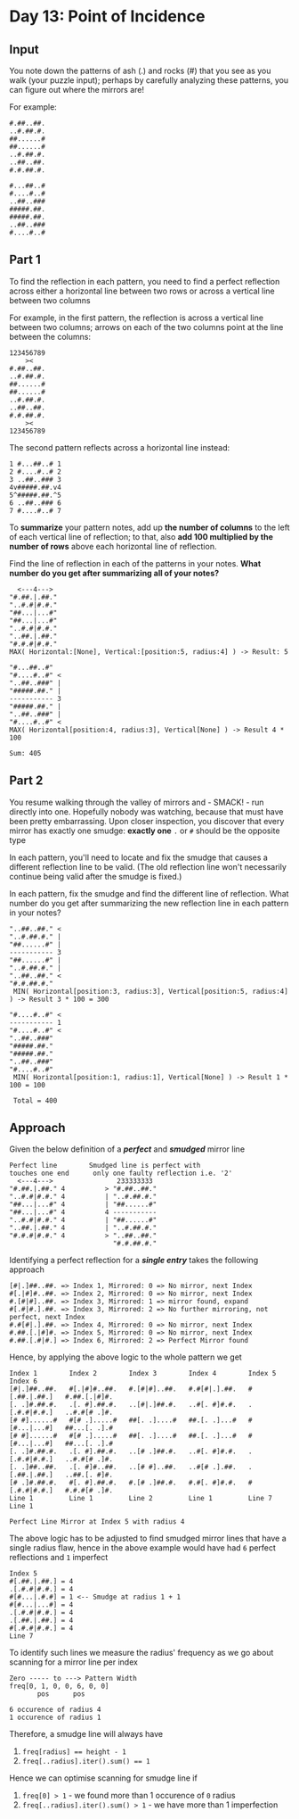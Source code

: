 # Day 13: Point of Incidence

## Input
You note down the patterns of ash (.) and rocks (#) that you see as you walk (your puzzle input); perhaps by carefully analyzing these patterns, you can figure out where the mirrors are!

For example:
```
#.##..##.
..#.##.#.
##......#
##......#
..#.##.#.
..##..##.
#.#.##.#.

#...##..#
#....#..#
..##..###
#####.##.
#####.##.
..##..###
#....#..#
```
## Part 1
To find the reflection in each pattern, you need to find a perfect reflection across either a horizontal line between two rows or across a vertical line between two columns

For example, in the first pattern, the reflection is across a vertical line between two columns; arrows on each of the two columns point at the line between the columns:

```
123456789
    ><   
#.##..##.
..#.##.#.
##......#
##......#
..#.##.#.
..##..##.
#.#.##.#.
    ><   
123456789
```
The second pattern reflects across a horizontal line instead:

```
1 #...##..# 1
2 #....#..# 2
3 ..##..### 3
4v#####.##.v4
5^#####.##.^5
6 ..##..### 6
7 #....#..# 7
```

To **summarize** your pattern notes, add up **the number of columns** to the left of each vertical line of reflection; to that, also **add 100 multiplied by the number of rows** above each horizontal line of reflection.

Find the line of reflection in each of the patterns in your notes. **What number do you get after summarizing all of your notes?**
```
  <---4--->
"#.##.|.##."
"..#.#|#.#."
"##...|...#"
"##...|...#"
"..#.#|#.#."
"..##.|.##."
"#.#.#|#.#."
MAX( Horizontal:[None], Vertical:[position:5, radius:4] ) -> Result: 5
   
"#...##..#"
"#....#..#" <
"..##..###" |
"#####.##." |
----------- 3
"#####.##." |
"..##..###" |
"#....#..#" <
MAX( Horizontal[position:4, radius:3], Vertical[None] ) -> Result 4 * 100

Sum: 405
```
## Part 2
You resume walking through the valley of mirrors and - SMACK! - run directly into one. Hopefully nobody was watching, because that must have been pretty embarrassing. Upon closer inspection, you discover that every mirror has exactly one smudge: **exactly one** `.` or `#` should be the opposite type

In each pattern, you'll need to locate and fix the smudge that causes a different reflection line to be valid. (The old reflection line won't necessarily continue being valid after the smudge is fixed.)

In each pattern, fix the smudge and find the different line of reflection. What number do you get after summarizing the new reflection line in each pattern in your notes?
```
"..##..##." <
"..#.##.#." |
"##......#" |
----------- 3
"##......#" |
"..#.##.#." |
"..##..##." <
"#.#.##.#."
 MIN( Horizontal[position:3, radius:3], Vertical[position:5, radius:4] ) -> Result 3 * 100 = 300
 
"#....#..#" <
----------- 1
"#....#..#" <
"..##..###"
"#####.##."
"#####.##."
"..##..###"
"#....#..#"
 MIN( Horizontal[position:1, radius:1], Vertical[None] ) -> Result 1 * 100 = 100
 
 Total = 400
```
## Approach
Given the below definition of a **_perfect_** and _**smudged**_ mirror line
```
Perfect line        Smudged line is perfect with
touches one end      only one faulty reflection i.e. '2'
  <---4--->                233333333
"#.##.|.##." 4          > "#.##..##."
"..#.#|#.#." 4          | "..#.##.#."
"##...|...#" 4          | "##......#" 
"##...|...#" 4          4 ----------- 
"..#.#|#.#." 4          | "##......#"
"..##.|.##." 4          | "..#.##.#."
"#.#.#|#.#." 4          > "..##..##."
                          "#.#.##.#."
```
Identifying a perfect reflection for a **_single entry_** takes the following approach
```
[#|.]##..##. => Index 1, Mirrored: 0 => No mirror, next Index
#[.|#]#..##. => Index 2, Mirrored: 0 => No mirror, next Index
#.[#|#]..##. => Index 3, Mirrored: 1 => mirror found, expand
#[.#|#.].##. => Index 3, Mirrored: 2 => No further mirroring, not perfect, next Index
#.#[#|.].##. => Index 4, Mirrored: 0 => No mirror, next Index
#.##.[.|#]#. => Index 5, Mirrored: 0 => No mirror, next Index
#.##.[.#|#.] => Index 6, Mirrored: 2 => Perfect Mirror found
```
Hence, by applying the above logic to the whole pattern we get
```
Index 1        Index 2        Index 3        Index 4        Index 5        Index 6
[#|.]##..##.   #[.|#]#..##.   #.[#|#]..##.   #.#[#|.].##.   #[.##.|.##.]   #.##.[.|#]#.
[. .]#.##.#.   .[. #].##.#.   ..[#|.]##.#.   ..#[. #]#.#.   .[.#.#|#.#.]   ..#.#[# .]#.
[# #]......#   #[# .].....#   ##[. .]....#   ##.[. .]...#   #[#...|...#]   ##...[. .].#
[# #]......#   #[# .].....#   ##[. .]....#   ##.[. .]...#   #[#...|...#]   ##...[. .].#
[. .]#.##.#.   .[. #].##.#.   ..[# .]##.#.   ..#[. #]#.#.   .[.#.#|#.#.]   ..#.#[# .]#.
[. .]##..##.   .[. #]#..##.   ..[# #]..##.   ..#[# .].##.   .[.##.|.##.]   ..##.[. #]#.
[# .]#.##.#.   #[. #].##.#.   #.[# .]##.#.   #.#[. #]#.#.   #[.#.#|#.#.]   #.#.#[# .]#.
Line 1         Line 1         Line 2         Line 1         Line 7         Line 1

Perfect Line Mirror at Index 5 with radius 4
```
The above logic has to be adjusted to find smudged mirror lines that have a single radius flaw, hence in the above example would have had `6` perfect reflections and `1` imperfect
```
Index 5     
#[.##.|.##.] = 4 
.[.#.#|#.#.] = 4
#[#...|.#.#] = 1 <-- Smudge at radius 1 + 1
#[#...|...#] = 4
.[.#.#|#.#.] = 4
.[.##.|.##.] = 4
#[.#.#|#.#.] = 4
Line 7      
```
To identify such lines we measure the radius' frequency as we go about scanning for a mirror line per index
```
Zero ----- to ---> Pattern Width
freq[0, 1, 0, 0, 6, 0, 0]
       pos      pos

6 occurence of radius 4
1 occurence of radius 1
```
Therefore, a smudge line will always have
1. `freq[radius] == height - 1`
2. `freq[..radius].iter().sum() == 1`

Hence we can optimise scanning for smudge line if
1. `freq[0] > 1` - we found more than 1 occurence of `0` radius
2. `freq[..radius].iter().sum() > 1` - we have more than 1 imperfection
